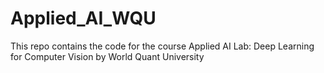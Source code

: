 # Applied_AI_WQU
This repo contains the code for the course Applied AI Lab: Deep Learning for Computer Vision by World Quant University
